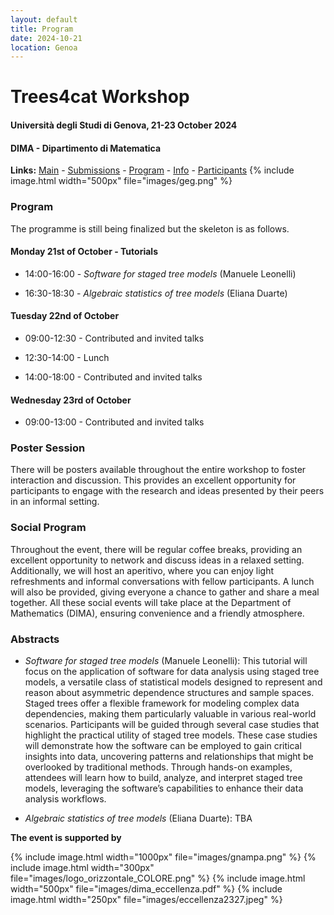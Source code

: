 ```yaml
---
layout: default
title: Program
date: 2024-10-21
location: Genoa
---
```


# Trees4cat Workshop

#### Università degli Studi di Genova, 21-23 October 2024
#### DIMA - Dipartimento di Matematica

**Links:** [Main](https://stagedtrees.github.io/events/trees4cat.html) - [Submissions](https://stagedtrees.github.io/events/w2.Submissions.html) - [Program](https://stagedtrees.github.io/events/w3.Program.html) - [Info](https://stagedtrees.github.io/events/w4.Info.html) - [Participants](https://stagedtrees.github.io/events/w5.Participants.html)
{% include image.html width="500px" file="images/geg.png" %}

### Program

The programme is still being finalized but the skeleton is as follows.

#### Monday 21st of October - Tutorials

 - 14:00-16:00 - *Software for staged tree models* (Manuele Leonelli)

 - 16:30-18:30 - *Algebraic statistics of tree models* (Eliana Duarte)
 
#### Tuesday 22nd of October 

 - 09:00-12:30 - Contributed and invited talks 
 
 - 12:30-14:00 - Lunch
 
 - 14:00-18:00 - Contributed and invited talks
 
#### Wednesday 23rd of October 

 - 09:00-13:00 - Contributed and invited talks
 
### Poster Session

There will be posters available throughout the entire workshop to foster interaction and discussion. This provides an excellent opportunity for participants to engage with the research and ideas presented by their peers in an informal setting.

### Social Program

Throughout the event, there will be regular coffee breaks, providing an excellent opportunity to network and discuss ideas in a relaxed setting. Additionally, we will host an aperitivo, where you can enjoy light refreshments and informal conversations with fellow participants. A lunch will also be provided, giving everyone a chance to gather and share a meal together. All these social events will take place at the Department of Mathematics (DIMA), ensuring convenience and a friendly atmosphere. 

### Abstracts

 - *Software for staged tree models* (Manuele Leonelli): This tutorial will focus on the application of software for data analysis using staged tree models, a versatile class of statistical models designed to represent and reason about asymmetric dependence structures and sample spaces. Staged trees offer a flexible framework for modeling complex data dependencies, making them particularly valuable in various real-world scenarios. Participants will be guided through several case studies that highlight the practical utility of staged tree models. These case studies will demonstrate how the software can be employed to gain critical insights into data, uncovering patterns and relationships that might be overlooked by traditional methods. Through hands-on examples, attendees will learn how to build, analyze, and interpret staged tree models, leveraging the software’s capabilities to enhance their data analysis workflows.
 
 - *Algebraic statistics of tree models* (Eliana Duarte): TBA

**The event is supported by**

{% include image.html width="1000px" file="images/gnampa.png" %}
{% include image.html width="300px" file="images/logo_orizzontale_COLORE.png" %}
{% include image.html width="500px" file="images/dima_eccellenza.pdf" %}
{% include image.html width="250px" file="images/eccellenza2327.jpeg" %}


